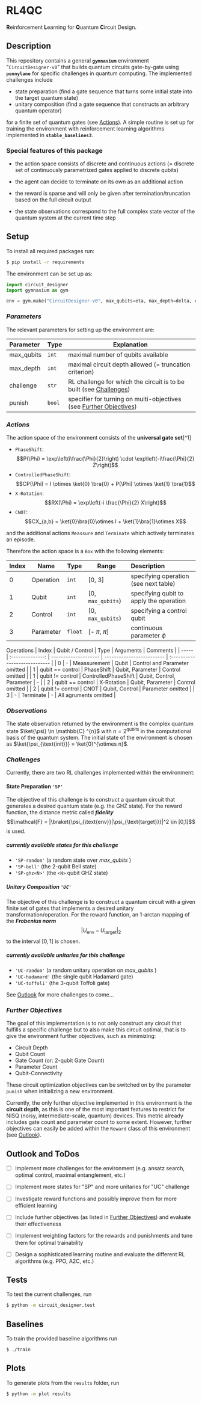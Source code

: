 # RL4QC

**R**einforcement **L**earning for **Q**uantum **C**ircuit Design.

## **Description**

This repository contains a general **`gymnasium`** environment "`CircuitDesigner-v0`" that builds quantum circuits gate-by-gate using **`pennylane`** for specific challenges in quantum computing. The implemented challenges include

+ state preparation
  (find a gate sequence that turns some initial state into the target quantum state)
+ unitary composition
  (find a gate sequence that constructs an arbitrary quantum operator)

for a finite set of quantum gates (see [Actions](#actions)). 
A simple routine is set up for training the environment with reinforcement learning algorithms implemented in **`stable_baselines3`**.

### Special features of this package

+ the action space consists of discrete and continuous actions
  (= discrete set of continuously parametrized gates applied to discrete qubits)
  
+ the agent can decide to terminate on its own as an additional action

+ the reward is sparse and will only be given after termination/truncation based on the full circuit output

+ the state observations correspond to the full complex state vector of the quantum system at the current time step

## **Setup**

To install all required packages run: 
```sh
$ pip install -r requirements
```

The environment can be set up as:

```python
import circuit_designer
import gymnasium as gym

env = gym.make("CircuitDesigner-v0", max_qubits=eta, max_depth=delta, challenge='UC-hadamard')
```

### *Parameters*

The relevant parameters for setting up the environment are:

| Parameter  | Type   | Explanation                                                  |
| :--------- | ------ | ------------------------------------------------------------ |
| max_qubits | `int` | maximal number of qubits available                           |
| max_depth  | `int`  | maximal circuit depth allowed (= truncation criterion)       |
| challenge  | `str`  | RL challenge for which the circuit is to be built (see [Challenges](#challenges)) |
| punish     | `bool` | specifier for turning on multi-objectives (see [Further Objectives](#further-objectives)) |

### *Actions*

The action space of the environment consists of the **universal gate set**[^1]

- `PhaseShift`: $$P(\Phi) =  \exp\left(i\frac{\Phi}{2}\right) \cdot \exp\left(-i\frac{\Phi}{2} Z\right)$$
- `ControlledPhaseShift`: $$CP(\Phi) = I \otimes \ket{0} \bra{0} + P(\Phi) \otimes \ket{1} \bra{1}$$
- `X-Rotation`: $$RX(\Phi) = \exp\left(-i \frac{\Phi}{2} X\right)$$
- `CNOT`: $$CX_{a,b} = \ket{0}\bra{0}\otimes I + \ket{1}\bra{1}\otimes X$$

and the additional actions `Meassure` and `Terminate` which actively terminates an episode.

Therefore the action space is a `Box` with the following elements:

| Index | Name      | Type   | Range             | Description                                |
| ----- | --------- |------- | ----------------- | :----------------------------------------- |
| 0     | Operation |`int`   | [0, 3]            | specifying operation (see next table)      |
| 1     | Qubit     |`int`   | [0, `max_qubits`) | specifying qubit to apply the operation    |
| 2     | Control   |`int`   | [0, `max_qubits`) | specifying a control qubit                 |
| 3     | Parameter |`float` | [- $\pi$, $\pi$]  | continuous parameter $\phi$                |

Operations 
| Index | Qubit / Control  | Type                 | Arguments                 | Comments                      |
| ----- | :--------------: | -------------------- | ------------------------- | :---------------------------- |
| 0     |  -               | Meassurement         | Qubit                     | Control and Parameter omitted |
| 1     | qubit == control | PhaseShift           | Qubit, Parameter          | Control omitted               |
| 1     | qubit != control | ControlledPhaseShift | Qubit, Control, Parameter | -                             |
| 2     | qubit == control | X-Rotation           | Qubit, Parameter          | Control omitted               |
| 2     | qubit != control | CNOT                 | Qubit, Control            | Parameter omitted             |
| 3     |  -               | Terminate            | -                         | All agruments omitted         |


### *Observations*

The state observation returned by the environment is the complex quantum state $\ket{\psi} \in \mathbb{C} ^{n}$ with $n = 2^{\mathrm{qubits}}$ in the computational basis of the quantum system. The initial state of the environment is chosen as $\ket{\psi_{\text{init}}} = \ket{0}^{\otimes n}$.

### *Challenges*

Currently, there are two RL challenges implemented within the environment:

#### State Preparation `'SP'`

The objective of this challenge is to construct a quantum circuit that generates a desired quantum state (e.g. the GHZ state).
For the reward function, the distance metric called ***fidelity*** $$\mathcal{F} = |\braket{\psi_{\text{env}}|\psi_{\text{target}}}|^2 \in [0,1]$$ is used.

##### currently available states for this challenge

+ `'SP-random'` (a random state over *max_qubits* )
+ `'SP-bell'` (the 2-qubit Bell state)
+ `'SP-ghz<N>'` (the `<N>` qubit GHZ state)

##### Unitary Composition `'UC'`

The objective of this challenge is to construct a quantum circuit with a given finite set of gates that implements a desired unitary transformation/operation. For the reward function, an 1-arctan mapping of the ***Frobenius norm*** $$|U_{\text{env}} - U_{\text{target}}|_2$$ to the interval $[0,1]$ is chosen.

##### currently available unitaries for this challenge

+ `'UC-random'` (a random unitary operation on *max_qubits* )
+ `'UC-hadamard'` (the single qubit Hadamard gate)
+ `'UC-toffoli'` (the 3-qubit Toffoli gate)

See [Outlook](#outlook-and-todos) for more challenges to come...

### *Further Objectives*

The goal of this implementation is to not only construct any circuit that fulfills a specific challenge but to also make this circuit optimal, that is to give the environment further objectives, such as minimizing:

+ Circuit Depth
+ Qubit Count
+ Gate Count (or: 2-qubit Gate Count)
+ Parameter Count
+ Qubit-Connectivity

These circuit optimization objectives can be switched on by the parameter `punish` when initializing a new environment.

Currently, the only further objective implemented in this environment is the **circuit depth**, as this is one of the most important features to restrict for NISQ (noisy, intermediate-scale, quantum) devices. This metric already includes gate count and parameter count to some extent. However, further objectives can easily be added within the `Reward` class of this environment (see [Outlook](#outlook-and-todos)).


## **Outlook and ToDos**

-[ ] Implement more challenges for the environment (e.g. ansatz search, optimal control, maximal entanglement, etc.)

-[ ] Implement more states for "SP" and more unitaries for "UC" challenge

-[ ] Investigate reward functions and possibly improve them for more efficient learning

-[ ] Include further objectives (as listed in [Further Objectives](#further-objectives)) and evaluate their effectiveness

-[ ] Implement weighting factors for the rewards and punishments and tune them for optimal trainability

-[ ] Design a sophisticated learning routine and evaluate the different RL algorithms (e.g. PPO, A2C, etc.)

## Tests

To test the current challenges, run 
```sh
$ python -m circuit_designer.test
```

## Baselines

To train the provided baseline algorithms run 
```sh
$ ./train
```

## Plots 

To generate plots from the `results` folder, run 
```sh
$ python -m plot results
```
